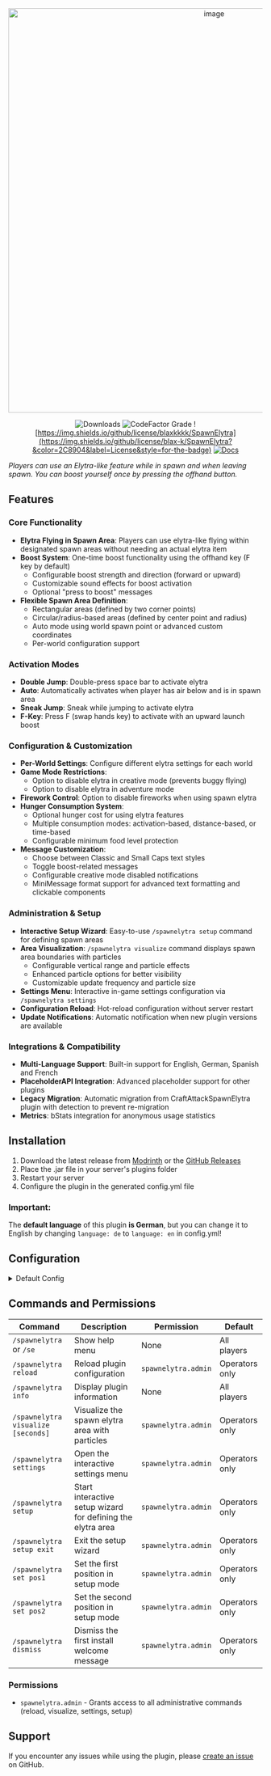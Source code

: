 <div align="center">
  
<img width="800" height=auto alt="image" src="https://github.com/user-attachments/assets/8eec0f17-e161-4c61-b6af-8eb1101b9900" />


![Downloads](https://img.shields.io/modrinth/dt/Egw2R8Fj?logo=modrinth&style=for-the-badge&label=Downloads&color=2C8904)
![CodeFactor Grade](https://img.shields.io/codefactor/grade/github/blax-k/spawnelytra?label=CodeFactor&style=for-the-badge&color=2C8904)
![https://img.shields.io/github/license/blaxkkkk/SpawnElytra](https://img.shields.io/github/license/blax-k/SpawnElytra?&color=2C8904&label=License&style=for-the-badge)
[![Docs](https://img.shields.io/badge/Docs-GitBook-blue?style=for-the-badge&logo=gitbook&color=2C8904)](https://blaxk.gitbook.io/spawnelytra)
</div>

_Players can use an Elytra-like feature while in spawn and when leaving spawn. You can boost yourself once by pressing the offhand button._

## Features

### Core Functionality
- **Elytra Flying in Spawn Area**: Players can use elytra-like flying within designated spawn areas without needing an actual elytra item
- **Boost System**: One-time boost functionality using the offhand key (F key by default)
  - Configurable boost strength and direction (forward or upward)
  - Customizable sound effects for boost activation
  - Optional "press to boost" messages
- **Flexible Spawn Area Definition**: 
  - Rectangular areas (defined by two corner points)
  - Circular/radius-based areas (defined by center point and radius)
  - Auto mode using world spawn point or advanced custom coordinates
  - Per-world configuration support

### Activation Modes
- **Double Jump**: Double-press space bar to activate elytra
- **Auto**: Automatically activates when player has air below and is in spawn area
- **Sneak Jump**: Sneak while jumping to activate elytra
- **F-Key**: Press F (swap hands key) to activate with an upward launch boost

### Configuration & Customization
- **Per-World Settings**: Configure different elytra settings for each world
- **Game Mode Restrictions**: 
  - Option to disable elytra in creative mode (prevents buggy flying)
  - Option to disable elytra in adventure mode
- **Firework Control**: Option to disable fireworks when using spawn elytra
- **Hunger Consumption System**: 
  - Optional hunger cost for using elytra features
  - Multiple consumption modes: activation-based, distance-based, or time-based
  - Configurable minimum food level protection
- **Message Customization**:
  - Choose between Classic and Small Caps text styles
  - Toggle boost-related messages
  - Configurable creative mode disabled notifications
  - MiniMessage format support for advanced text formatting and clickable components

### Administration & Setup
- **Interactive Setup Wizard**: Easy-to-use `/spawnelytra setup` command for defining spawn areas
- **Area Visualization**: `/spawnelytra visualize` command displays spawn area boundaries with particles
  - Configurable vertical range and particle effects
  - Enhanced particle options for better visibility
  - Customizable update frequency and particle size
- **Settings Menu**: Interactive in-game settings configuration via `/spawnelytra settings`
- **Configuration Reload**: Hot-reload configuration without server restart
- **Update Notifications**: Automatic notification when new plugin versions are available

### Integrations & Compatibility
- **Multi-Language Support**: Built-in support for English, German, Spanish and French
- **PlaceholderAPI Integration**: Advanced placeholder support for other plugins
- **Legacy Migration**: Automatic migration from CraftAttackSpawnElytra plugin with detection to prevent re-migration
- **Metrics**: bStats integration for anonymous usage statistics

## Installation

1. Download the latest release from [Modrinth](https://modrinth.com/plugin/spawn-elytra) or the [GitHub Releases](https://github.com/blax-k/SpawnElytra/releases)
2. Place the .jar file in your server's plugins folder
3. Restart your server
4. Configure the plugin in the generated config.yml file

### Important:
The **default language** of this plugin **is German**, but you can change it to English by changing `language: de` to `language: en` in config.yml!

## Configuration

<details>
<summary>Default Config</summary>

```yaml
# Spawn Elytra Plugin by blaxk
# Plugin Version: 1.4
# Modrinth: https://modrinth.com/plugin/spawn-elytra

# ==========================================
# GLOBAL SETTINGS
# ==========================================

# Available languages: en, de, es, fr, ar
language: en

# Game mode restrictions
game_modes:
  # Automatically disable elytra when player enters creative mode (This prevents buggy flying in Creative)
  disable_in_creative: true
  # If you don't want to disable elytra in adventure mode, set this to false
  disable_in_adventure: false

# Fireworks settings
fireworks:
  # Disable fireworks when using spawn elytra (players can still use fireworks if they have a real elytra equipped)
  disable_in_spawn_elytra: false

# Message settings
messages:
  # Set to false to disable the "press to boost" message
  show_press_to_boost: true
  # Set to false to disable the "boost activated" message
  show_boost_activated: true
  # Set to true to show an actionbar when Elytra is disabled in Creative mode
  show_creative_disabled: false
  # Message style: classic or small_caps
  style: classic

# Visualization settings for /spawnelytra visualize command
visualization:
  # Vertical range above and below player for particle display
  vertical_range: 20
  # Additional vertical range for corner/cardinal pillars
  pillar_vertical_range: 25
  # Particle update frequency (ticks between updates, lower = more frequent)
  update_frequency: 10
  # Particle size multiplier for better visibility from distance
  particle_size: 2.0
  # Enable enhanced particles (brighter colors, additional effects)
  enhanced_particles: true

# Hunger consumption settings (global defaults, can be overridden per-world)
hunger_consumption:
  # Enable hunger consumption while using the spawn elytra features
  enabled: false
  # How hunger should be consumed: activation, distance, or time
  mode: activation
  # Minimum food level to keep (players will never drop below this value)
  minimum_food_level: 0

  activation:
    # Hunger consumed each time the elytra activates
    hunger_cost: 1

  distance:
    # Blocks travelled while gliding before hunger is consumed
    blocks_per_point: 50.0
    # Hunger consumed every time the distance threshold is reached
    hunger_cost: 1

  time:
    # Seconds of gliding before hunger is consumed
    seconds_per_point: 30
    # Hunger consumed each time the timer elapses
    hunger_cost: 1

# ==========================================
# WORLD-SPECIFIC SETTINGS
# ==========================================

# Configure elytra settings per world
worlds:
  # If you want to add another world, copy the entire 'world' section and change the name and preferences
  world:
    # Enable spawn elytra in this world
    enabled: true

    # Activation mode for elytra:
    # double_jump: Player needs to double-press space to activate elytra
    # auto: Automatically activates elytra when player has air below and is in spawn area
    # sneak_jump: Player needs to sneak while jumping to activate elytra
    # f_key: Player needs to press F (swap hands) to activate elytra, this also boosts a player upwards on activation
    activation_mode: double_jump

    # The radius around spawn where elytra boosting is enabled
    # (only used when area_mode is 'circular' or spawn coords x2/y2/z2 are all 0)
    radius: 100

    # Spawn area configuration
    spawn_area:
      # Mode options: 'auto' or 'advanced'
      # auto: Uses the world spawn point with radius
      # advanced: Uses custom spawn coordinates defined below
      mode: auto

      # Area type: 'circular' or 'rectangular'
      area_type: circular

      # Primary spawn coordinates (center for circular, first corner for rectangular)
      x: 0
      y: 64
      z: 0

      # Secondary coordinates (only used for rectangular areas)
      # Setting all to 0 uses circular area with radius instead
      x2: 0
      y2: 0
      z2: 0

    # Boost settings
    boost:
      # Enable boost functionality
      enabled: true
      # The strength of the boost when pressing the boost key
      strength: 3
      # Boost direction: 'forward' or 'upward'
      # forward: Boosts player in the direction they are looking
      # upward: Boosts player straight up
      direction: forward
      # Boost sound effect - can be any sound from https://hub.spigotmc.org/javadocs/bukkit/org/bukkit/Sound.html
      # Examples: ENTITY_BAT_TAKEOFF, ENTITY_FIREWORK_ROCKET_BLAST, ITEM_ELYTRA_FLYING
      sound: ENTITY_BAT_TAKEOFF

    # F-key specific settings (only used when activation_mode: f_key)
    f_key:
      # Launch strength when pressing F key (1.5 = ~14-15 blocks upward)
      launch_strength: 1.5
```
</details>

## Commands and Permissions

| Command | Description | Permission | Default |
|---------|-------------|------------|---------|
| `/spawnelytra` or `/se` | Show help menu | None | All players |
| `/spawnelytra reload` | Reload plugin configuration | `spawnelytra.admin` | Operators only |
| `/spawnelytra info` | Display plugin information | None | All players |
| `/spawnelytra visualize [seconds]` | Visualize the spawn elytra area with particles | `spawnelytra.admin` | Operators only |
| `/spawnelytra settings` | Open the interactive settings menu | `spawnelytra.admin` | Operators only |
| `/spawnelytra setup` | Start interactive setup wizard for defining the elytra area | `spawnelytra.admin` | Operators only |
| `/spawnelytra setup exit` | Exit the setup wizard | `spawnelytra.admin` | Operators only |
| `/spawnelytra set pos1` | Set the first position in setup mode | `spawnelytra.admin` | Operators only |
| `/spawnelytra set pos2` | Set the second position in setup mode | `spawnelytra.admin` | Operators only |
| `/spawnelytra dismiss` | Dismiss the first install welcome message | `spawnelytra.admin` | Operators only |

### Permissions

- `spawnelytra.admin` - Grants access to all administrative commands (reload, visualize, settings, setup)

## Support

If you encounter any issues while using the plugin, please [create an issue](https://github.com/blax-k/SpawnElytra/issues) on GitHub.
